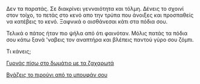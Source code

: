 Δεν τα παρατάς. Σε διακρίνει γενναιότητα και τόλμη.
Δένεις το σχοινί στον τοίχο, το πετάς
στο κενό απο την τρύπα που άνοιξες και προσπαθείς να κατέβεις το κενό.
Ξαφνικά ο αισθάνεσαι κάτι στα πόδια σου.

Τελικά ο πάτος ήταν πιο ψήλα από ότι φαινόταν. Μόλις πατάς τα πόδια σου 
κάτω ξανά 'ναβεις τον αναπτήρα και βλέπεις παντού γύρο σου ζόμπι.

Τι κάνεις;

[Γυρνάς πίσω στο δωμάτιο με τα ζαχαρωτά](go_up/go_up.md)


[Βγάζεις το πιρούνι από το μπουφάν σου](use_fork/use_fork.md)